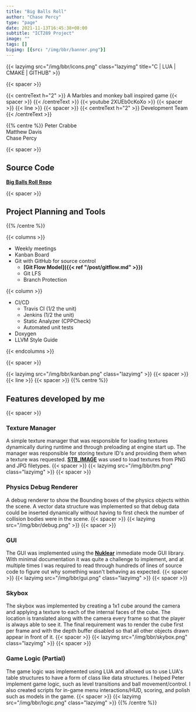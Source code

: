 ```yaml
---
title: "Big Balls Roll"
author: "Chase Percy"
type: "page"
date: 2021-11-13T16:45:38+08:00
subtitle: "ICT289 Project"
image: ""
tags: []
bigimg: [{src: "/img/bbr/banner.png"}]
---
```


{{< lazyimg src="/img/bbr/icons.png" class="lazyimg" title="C | LUA | CMAKE | GITHUB" >}}

{{< spacer >}}

{{< centreText h="2" >}}
 A Marbles and monkey ball inspired game
 {{< spacer >}}
{{< /centreText >}}
{{< youtube 2XUEb0cKoXo >}}
{{< spacer >}}
{{< line >}}
{{< spacer >}}
{{< centreText h="2" >}}
Development Team
{{< /centreText >}}

{{% centre %}}
Peter Crabbe  
Matthew Davis  
Chase Percy  

{{< spacer >}}

## Source Code
__[Big Balls Roll Repo](https://github.com/MajorArkwolf/BigBallsRoll)__

{{< spacer >}}

## Project Planning and Tools
{{% /centre %}}

{{< columns >}}
- Weekly meetings
- Kanban Board
- Git with GitHub for source control
  - __[Git Flow Model]({{< ref "/post/gitflow.md" >}})__
  - Git LFS
  - Branch Protection

{{< column >}}
- CI/CD
  - Travis CI (1/2 the unit)
  - Jenkins (1/2 the unit)
  - Static Analyzer (CPPCheck)
  - Automated unit tests
- Doxygen
- LLVM Style Guide

{{< endcolumns >}}

{{< spacer >}}

{{< lazyimg src="/img/bbr/kanban.png" class="lazyimg" >}}
{{< spacer >}}
{{< line >}}
{{< spacer >}}
{{% centre %}}
## Features developed by me
{{< spacer >}}
### Texture Manager

A simple texture manager that was responsible for loading textures 
dynamically during runtime and through preloading at engine start 
up. The manager was responsible for storing texture ID's and providing them
when a texture was requested. __[STB_IMAGE](https://github.com/nothings/stb/blob/master/stb_image.h)__ was used to load textures from PNG and JPG filetypes.
{{< spacer >}}
{{< lazyimg src="/img/bbr/tm.png" class="lazyimg" >}}
{{< spacer >}}


### Physics Debug Renderer

A debug renderer to show the Bounding boxes of the physics objects
within the scene. A vector data structure was implemented so that
debug data could be inserted dynamically without having to first check
the number of collision bodies were in the scene.
{{< spacer >}}
{{< lazyimg src="/img/bbr/debug.png" >}}
{{< spacer >}}


### GUI

The GUI was implemented using the __[Nuklear](https://github.com/Immediate-Mode-UI/Nuklear)__ immediate mode GUI 
library. With minimal documentation it was quite a challenge to implement, and at multiple times I was required to read 
through hundreds of lines of source code to figure out why something wasn't behaving as expected.
{{< spacer >}}
{{< lazyimg src="/img/bbr/gui.png" class="lazyimg" >}}
{{< spacer >}}

### Skybox

The skybox was implemented by creating a 1x1 cube around the camera and applying a texture to each of the internal
faces of the cube. The location is translated along with the camera every frame so that the player is always able to see it.
The final requirement was to render the cube first per frame and with the depth buffer disabled so that all other objects
drawn appear in front of it.
{{< spacer >}}
{{< lazyimg src="/img/bbr/skybox.png" class="lazyimg" >}}
{{< spacer >}}


### Game Logic (Partial)

The game logic was implemented using LUA and allowed us to use LUA's table structures to have a form of class like data structures.
I helped Peter implement game logic, such as level transitions and ball movement/control. I also created scripts 
for in-game menu interactions/HUD, scoring, and polish such as models in the game.
{{< spacer >}}
{{< lazyimg src="/img/bbr/logic.png" class="lazyimg" >}}
{{% /centre %}}